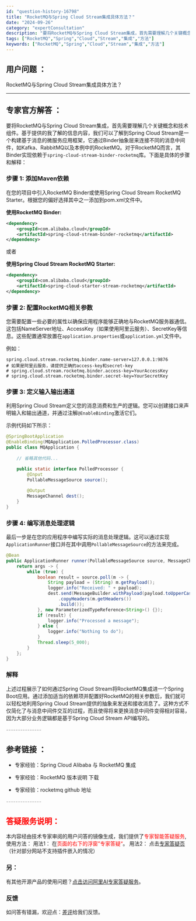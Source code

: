```yaml
---
id: "question-history-16798"
title: "RocketMQ与Spring Cloud Stream集成具体方法？"
date: "2024-09-26"
category: "expertConsultation"
description: "要将RocketMQ与Spring Cloud Stream集成，首先需要理解几个关键概念和技术组件。基于提供的我了解的信息内容，我们可以了解到Spring Cloud Stream是一个构建基于消息的微服务应用框架，它通过Binder抽象层来连接不同的消息中间件，如Kafka、RabbitMQ以及"
tags: ["RocketMQ","Spring","Cloud","Stream","集成","方法"]
keywords: ["RocketMQ","Spring","Cloud","Stream","集成","方法"]
---
```


## 用户问题 ： 
 RocketMQ与Spring Cloud Stream集成具体方法？  

---------------
## 专家官方解答 ：

要将RocketMQ与Spring Cloud Stream集成，首先需要理解几个关键概念和技术组件。基于提供的我了解的信息内容，我们可以了解到Spring Cloud Stream是一个构建基于消息的微服务应用框架，它通过Binder抽象层来连接不同的消息中间件，如Kafka、RabbitMQ以及本例中的RocketMQ。对于RocketMQ而言，其Binder实现依赖于`spring-cloud-stream-binder-rocketmq`库。下面是具体的步骤和解释：

### 步骤 1: 添加Maven依赖
在您的项目中引入RocketMQ Binder或使用Spring Cloud Stream RocketMQ Starter。根据您的偏好选择其中之一添加到pom.xml文件中。

**使用RocketMQ Binder:**
```xml
<dependency>
    <groupId>com.alibaba.cloud</groupId>
    <artifactId>spring-cloud-stream-binder-rocketmq</artifactId>
</dependency>
```

或者

**使用Spring Cloud Stream RocketMQ Starter:**
```xml
<dependency>
    <groupId>com.alibaba.cloud</groupId>
    <artifactId>spring-cloud-starter-stream-rocketmq</artifactId>
</dependency>
```

### 步骤 2: 配置RocketMQ相关参数
您需要配置一些必要的属性以确保应用程序能够正确地与RocketMQ服务器通信。这包括NameServer地址、AccessKey（如果使用阿里云服务）、SecretKey等信息。这些配置通常放置在`application.properties`或`application.yml`文件中。

例如：
```properties
spring.cloud.stream.rocketmq.binder.name-server=127.0.0.1:9876
# 如果是阿里云服务，请提供正确的access-key和secret-key
# spring.cloud.stream.rocketmq.binder.access-key=YourAccessKey
# spring.cloud.stream.rocketmq.binder.secret-key=YourSecretKey
```

### 步骤 3: 定义输入输出通道
利用Spring Cloud Stream定义您的消息消费和生产的逻辑。您可以创建接口来声明输入和输出通道，并通过注解`@EnableBinding`激活它们。

示例代码如下所示：
```java
@SpringBootApplication
@EnableBinding(MQApplication.PolledProcessor.class)
public class MQApplication {
    
    // 省略其他代码...

    public static interface PolledProcessor {
        @Input
        PollableMessageSource source();
        
        @Output
        MessageChannel dest();
    }
}
```

### 步骤 4: 编写消息处理逻辑
最后一步是在您的应用程序中编写实际的消息处理逻辑。这可以通过实现`ApplicationRunner`接口并在其中调用`PollableMessageSource`的方法来完成。

```java
@Bean
public ApplicationRunner runner(PollableMessageSource source, MessageChannel dest) {
    return args -> {
        while (true) {
            boolean result = source.poll(m -> {
                String payload = (String) m.getPayload();
                logger.info("Received: " + payload);
                dest.send(MessageBuilder.withPayload(payload.toUpperCase())
                    .copyHeaders(m.getHeaders())
                    .build());
            }, new ParameterizedTypeReference<String>() {});
            if (result) {
                logger.info("Processed a message");
            } else {
                logger.info("Nothing to do");
            }
            Thread.sleep(5_000);
        }
    };
}
```

### 解释
上述过程展示了如何通过Spring Cloud Stream将RocketMQ集成进一个Spring Boot应用。通过添加适当的依赖项并配置好RocketMQ的相关参数后，我们就可以轻松地利用Spring Cloud Stream提供的抽象来发送和接收消息了。这种方式不仅简化了与消息中间件交互的过程，而且使得将来更换消息中间件变得相对容易，因为大部分业务逻辑都是基于Spring Cloud Stream API编写的。


<font color="#949494">---------------</font> 


## 参考链接 ：

* 专家经验：Spring Cloud Alibaba 与 RocketMQ 集成 
 
 * 专家经验：RocketMQ 版本说明 下载 
 
 * 专家经验：rocketmq github 地址 


 <font color="#949494">---------------</font> 
 


## <font color="#FF0000">答疑服务说明：</font> 

本内容经由技术专家审阅的用户问答的镜像生成，我们提供了<font color="#FF0000">专家智能答疑服务</font>,使用方法：
用法1： 在<font color="#FF0000">页面的右下的浮窗”专家答疑“</font>。
用法2： 点击[专家答疑页](https://answer.opensource.alibaba.com/docs/intro)（针对部分网站不支持插件嵌入的情况）
### 另：


有其他开源产品的使用问题？[点击访问阿里AI专家答疑服务](https://answer.opensource.alibaba.com/docs/intro)。
### 反馈
如问答有错漏，欢迎点：[差评](https://ai.nacos.io/user/feedbackByEnhancerGradePOJOID?enhancerGradePOJOId=17302)给我们反馈。
